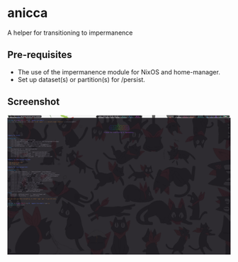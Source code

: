 # anicca
A helper for transitioning to impermanence

## Pre-requisites
* The use of the impermanence module for NixOS and home-manager.
* Set up dataset(s) or partition(s) for /persist.

## Screenshot
![An example of usage](./example/screenshot.png)
